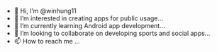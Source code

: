 - 👋 Hi, I’m @winhung11
- 👀 I’m interested in creating apps for public usage...
- 🌱 I’m currently learning Android app development...
- 💞️ I’m looking to collaborate on developing sports and social apps...
- 📫 How to reach me ...

<!---
winhung11/winhung11 is a ✨ special ✨ repository because its `README.md` (this file) appears on your GitHub profile.
You can click the Preview link to take a look at your changes.
--->
